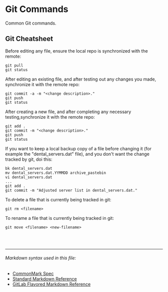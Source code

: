# Git Commands

Common Git commands.

Git Cheatsheet
------------------------
Before editing any file, ensure the local repo is synchronized with the remote:

~~~
git pull
git status
~~~

After editing an existing file, and after testing out any changes you made,
synchronize it with the remote repo:

~~~
git commit -a -m "<change description>."
git push
git status
~~~

After creating a new file, and after completing any necessary testing,synchronize
it with the remote repo:

~~~
git add .
git commit -m "<change description>."
git push
git status
~~~

If you want to keep a local backup copy of a file before changing it (for example
the "dental_servers.dat" file), and you don't want the change tracked by git, doi
this:

~~~
bk dental_servers.dat
mv dental_servers.dat.YYMMDD archive_pastebin
vi dental_servers.dat
...
git add .
git commit -m "Adjusted server list in dental_servers.dat."
~~~

To delete a file that is currently being tracked in git:

~~~
git rm <filename>
~~~

To rename a file that is currently being tracked in git:

~~~
git move <filename> <new-filename>
~~~

<br><br>
__________
###### Markdown syntax used in this file:
* [CommonMark Spec](https://spec.commonmark.org/0.30/)
* [Standard Markdown Reference](https://daringfireball.net/projects/markdown/syntax)
* [GitLab Flavored Markdown Reference](https://docs.gitlab.com/ee/user/markdown.html)

